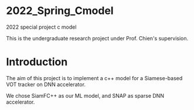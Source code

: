 # 2022_Spring_Cmodel

2022 special project c model

This is the undergraduate research project under Prof. Chien's supervision.

# Introduction
The aim of this project is to implement a c++ model for a Siamese-based VOT tracker on DNN accelerator.

We chose SiamFC++ as our ML model, and SNAP as sparse DNN accelerator.
